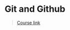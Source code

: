 # Git and Github 

> [Course link](https://www.youtube.com/playlist?list=PLlAbYrWSYTiNqugqFFWWsgONJsmc3eMpg)

